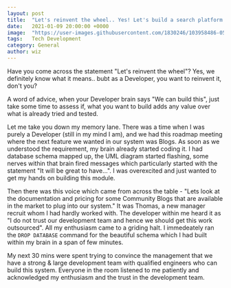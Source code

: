 ```yaml
---
layout: post
title:  "Let's reinvent the wheel.. Yes! Let's build a search platform like Google.. NOT!"
date:   2021-01-09 20:00:00 +0000
image:  "https://user-images.githubusercontent.com/1830246/103958486-05648880-5145-11eb-98b0-7b8e5727540a.jpg"
tags:   Tech Development
category: General
author: wiz
---
```


Have you come across the statement "Let's reinvent the wheel"? Yes, we definitely know what it means.. bubt as a Developer, you want to reinvent it, don't you?

A word of advice, when your Developer brain says "We can build this", just take some time to assess if, what you want to build adds any value over what is already tried and tested.

Let me take you down my memory lane. There was a time when I was purely a Developer (still in my mind I am), and we had this roadmap meeting where the next feature we wanted in our system was Blogs. As soon as we understood the requirement, my brain already started coding it. I had database schema mapped up, the UML diagram started flashing, some nerves within that brain fired messages which particularly started with the statement "It will be great to have...". I was overexcited and just wanted to get my hands on building this module.

Then there was this voice which came from across the table - "Lets look at the documentation and pricing for some Community Blogs that are available in the market to plug into our system." It was Thomas, a new manager recruit whom I had hardly worked with. The developer within me heard it as "I do not trust our development team and hence we should get this work outsourced". All my enthusiasm came to a griding halt. I immedeately ran the `DROP DATABASE` command for the beautiful schema which I had built within my brain in a span of few minutes.

My next 30 mins were spent trying to convince the management that we have a strong & large development team with qualified engineers who can build this system. Everyone in the room listened to me patiently and acknowledged my enthusiasm and the trust in the development team.
